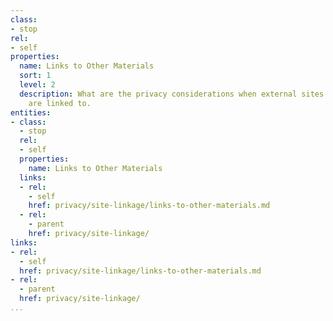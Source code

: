 ```yaml
---
class:
- stop
rel:
- self
properties:
  name: Links to Other Materials
  sort: 1
  level: 2
  description: What are the privacy considerations when external sites and materials
    are linked to.
entities:
- class:
  - stop
  rel:
  - self
  properties:
    name: Links to Other Materials
  links:
  - rel:
    - self
    href: privacy/site-linkage/links-to-other-materials.md
  - rel:
    - parent
    href: privacy/site-linkage/
links:
- rel:
  - self
  href: privacy/site-linkage/links-to-other-materials.md
- rel:
  - parent
  href: privacy/site-linkage/
...
```

